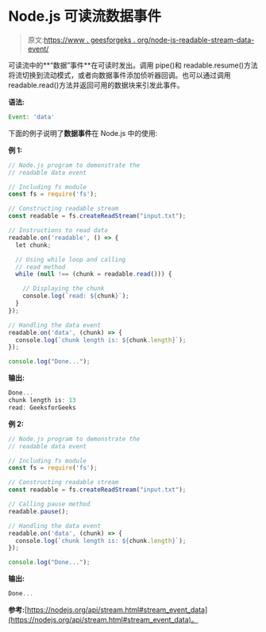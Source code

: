 # Node.js 可读流数据事件

> 原文:[https://www . geesforgeks . org/node-js-readable-stream-data-event/](https://www.geeksforgeeks.org/node-js-readable-stream-data-event/)

可读流中的**“数据”事件**在可读时发出。调用 pipe()和 readable.resume()方法将流切换到流动模式，或者向数据事件添加侦听器回调。也可以通过调用 readable.read()方法并返回可用的数据块来引发此事件。

**语法:**

```js
Event: 'data'
```

下面的例子说明了**数据事件**在 Node.js 中的使用:

**例 1:**

```js
// Node.js program to demonstrate the     
// readable data event

// Including fs module
const fs = require('fs');

// Constructing readable stream
const readable = fs.createReadStream("input.txt");

// Instructions to read data
readable.on('readable', () => {
  let chunk;

  // Using while loop and calling
  // read method
  while (null !== (chunk = readable.read())) {

    // Displaying the chunk
    console.log(`read: ${chunk}`);
  }
});

// Handling the data event
readable.on('data', (chunk) => {
  console.log(`chunk length is: ${chunk.length}`);
});

console.log("Done...");
```

**输出:**

```js
Done...
chunk length is: 13
read: GeeksforGeeks

```

**例 2:**

```js
// Node.js program to demonstrate the     
// readable data event

// Including fs module
const fs = require('fs');

// Constructing readable stream
const readable = fs.createReadStream("input.txt");

// Calling pause method
readable.pause();

// Handling the data event
readable.on('data', (chunk) => {
  console.log(`chunk length is: ${chunk.length}`);
});

console.log("Done...");
```

**输出:**

```js
Done...

```

**参考:**[https://nodejs.org/api/stream.html#stream_event_data](https://nodejs.org/api/stream.html#stream_event_data)。
